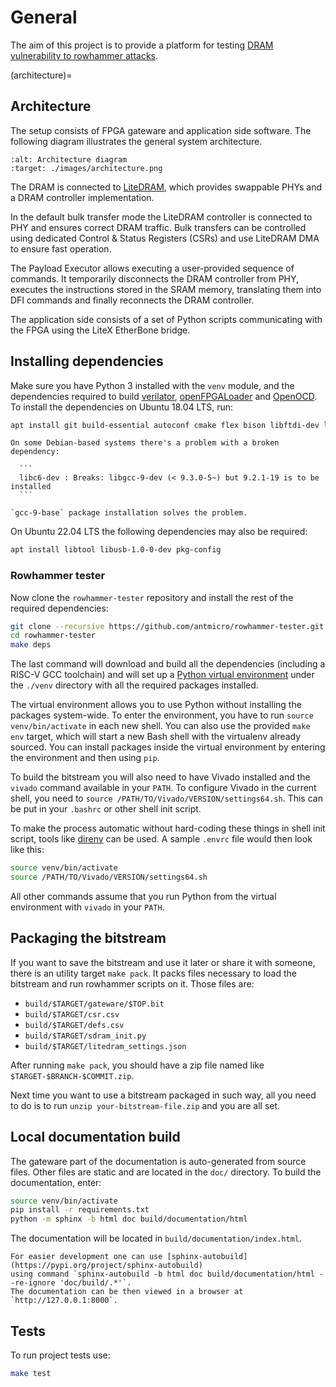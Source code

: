 # General

The aim of this project is to provide a platform for testing [DRAM vulnerability to rowhammer attacks](https://users.ece.cmu.edu/~yoonguk/papers/kim-isca14.pdf).

(architecture)=
## Architecture

The setup consists of FPGA gateware and application side software.
The following diagram illustrates the general system architecture.

```{image} ./images/architecture.png
:alt: Architecture diagram
:target: ./images/architecture.png
```

The DRAM is connected to [LiteDRAM](https://github.com/enjoy-digital/litedram), which provides swappable PHYs and a DRAM controller implementation.

In the default bulk transfer mode the LiteDRAM controller is connected to PHY and ensures correct DRAM traffic.
Bulk transfers can be controlled using dedicated Control & Status Registers (CSRs) and use LiteDRAM DMA to ensure fast operation.

The Payload Executor allows executing a user-provided sequence of commands.
It temporarily disconnects the DRAM controller from PHY, executes the instructions stored in the SRAM memory,
translating them into DFI commands and finally reconnects the DRAM controller.

The application side consists of a set of Python scripts communicating with the FPGA using the LiteX EtherBone bridge.

## Installing dependencies

Make sure you have Python 3 installed with the `venv` module, and the dependencies required to build
[verilator](https://github.com/verilator/verilator), [openFPGALoader](https://github.com/trabucayre/openFPGALoader)
and [OpenOCD](https://github.com/openocd-org/openocd).
To install the dependencies on Ubuntu 18.04 LTS, run:

```sh
apt install git build-essential autoconf cmake flex bison libftdi-dev libjson-c-dev libevent-dev libtinfo-dev uml-utilities python3 python3-venv python3-wheel protobuf-compiler libcairo2 libftdi1-2 libftdi1-dev libhidapi-hidraw0 libhidapi-dev libudev-dev pkg-config tree zlib1g-dev zip unzip help2man
```

````{note}
On some Debian-based systems there's a problem with a broken dependency:

  ```
  libc6-dev : Breaks: libgcc-9-dev (< 9.3.0-5~) but 9.2.1-19 is to be installed
  ```

`gcc-9-base` package installation solves the problem.
````

On Ubuntu 22.04 LTS the following dependencies may also be required:

```sh
apt install libtool libusb-1.0-0-dev pkg-config
```

### Rowhammer tester

Now clone the `rowhammer-tester` repository and install the rest of the required dependencies:

```sh
git clone --recursive https://github.com/antmicro/rowhammer-tester.git
cd rowhammer-tester
make deps
```

The last command will download and build all the dependencies (including a RISC-V GCC toolchain)
and will set up a [Python virtual environment](https://docs.python.org/3/library/venv.html) under
the `./venv` directory with all the required packages installed.

The virtual environment allows you to use Python without installing the packages system-wide.
To enter the environment, you have to run `source venv/bin/activate` in each new shell.
You can also use the provided `make env` target, which will start a new Bash shell with the virtualenv already sourced.
You can install packages inside the virtual environment by entering the environment and then using `pip`.

To build the bitstream you will also need to have Vivado installed and the `vivado` command available in your `PATH`.
To configure Vivado in the current shell, you need to `source /PATH/TO/Vivado/VERSION/settings64.sh`.
This can be put in your `.bashrc` or other shell init script.

To make the process automatic without hard-coding these things in shell init script,
tools like [direnv](https://github.com/direnv/direnv) can be used. A sample `.envrc` file would then look like this:

```sh
source venv/bin/activate
source /PATH/TO/Vivado/VERSION/settings64.sh
```

All other commands assume that you run Python from the virtual environment with `vivado` in your `PATH`.

## Packaging the bitstream

If you want to save the bitstream and use it later or share it with someone, there is an utility target `make pack`.
It packs files necessary to load the bitstream and run rowhammer scripts on it.
Those files are:
 - `build/$TARGET/gateware/$TOP.bit`
 - `build/$TARGET/csr.csv`
 - `build/$TARGET/defs.csv`
 - `build/$TARGET/sdram_init.py`
 - `build/$TARGET/litedram_settings.json`

After running `make pack`, you should have a zip file named like `$TARGET-$BRANCH-$COMMIT.zip`.

Next time you want to use a bitstream packaged in such way, all you need to do is to run
`unzip your-bitstream-file.zip` and you are all set.

## Local documentation build

The gateware part of the documentation is auto-generated from source files.
Other files are static and are located in the `doc/` directory.
To build the documentation, enter:

```sh
source venv/bin/activate
pip install -r requirements.txt
python -m sphinx -b html doc build/documentation/html
```

The documentation will be located in `build/documentation/index.html`.

```{note}
For easier development one can use [sphinx-autobuild](https://pypi.org/project/sphinx-autobuild)
using command `sphinx-autobuild -b html doc build/documentation/html --re-ignore 'doc/build/.*'`.
The documentation can be then viewed in a browser at `http://127.0.0.1:8000`.
```

## Tests

To run project tests use:

```sh
make test
```
